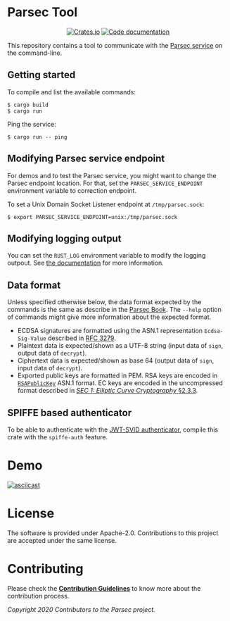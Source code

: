 # Parsec Tool

<p align="center">
  <a href="https://crates.io/crates/parsec-tool"><img alt="Crates.io" src="https://img.shields.io/crates/v/parsec-tool"></a>
  <a href="https://docs.rs/parsec-tool"><img src="https://docs.rs/parsec-tool/badge.svg" alt="Code documentation"/></a>
</p>

This repository contains a tool to communicate with the [Parsec
service](https://github.com/parallaxsecond/parsec) on the command-line.

## Getting started

To compile and list the available commands:

```
$ cargo build
$ cargo run
```

Ping the service:

```
$ cargo run -- ping
```

## Modifying Parsec service endpoint

For demos and to test the Parsec service, you might want to change the Parsec endpoint location. For
that, set the `PARSEC_SERVICE_ENDPOINT` environment variable to correction endpoint.

To set a Unix Domain Socket Listener endpoint at `/tmp/parsec.sock`:

```
$ export PARSEC_SERVICE_ENDPOINT=unix:/tmp/parsec.sock
```

## Modifying logging output

You can set the `RUST_LOG` environment variable to modify the logging outpout. See [the
documentation](https://docs.rs/env_logger/0.8.3/env_logger/index.html) for more information.

## Data format

Unless specified otherwise below, the data format expected by the commands is the same as describe
in the [Parsec
Book](https://parallaxsecond.github.io/parsec-book/parsec_client/operations/index.html). The
`--help` option of commands might give more information about the expected format.

- ECDSA signatures are formatted using the ASN.1 representation `Ecdsa-Sig-Value` described in [RFC
   3279](https://tools.ietf.org/html/rfc3279#section-2.2.3).
- Plaintext data is expected/shown as a UTF-8 string (input data of `sign`, output data of
   `decrypt`).
- Ciphertext data is expected/shown as base 64 (output data of `sign`, input data of `decrypt`).
- Exported public keys are formatted in PEM. RSA keys are encoded in [`RSAPublicKey`](https://tools.ietf.org/html/rfc3279.html#section-2.3.1)
   ASN.1 format. EC keys are encoded in the uncompressed format described in 
   [_SEC 1: Elliptic Curve Cryptography_ §2.3.3](https://www.secg.org/sec1-v2.pdf).

## SPIFFE based authenticator

To be able to authenticate with the [JWT-SVID
authenticator](https://parallaxsecond.github.io/parsec-book/parsec_service/authenticators.html#jwt-spiffe-verifiable-identity-document-authenticator),
compile this crate with the `spiffe-auth` feature.

# Demo

[![asciicast](https://asciinema.org/a/RNPjvbgKDlQ0FRFUUKjjNUom6.svg)](https://asciinema.org/a/RNPjvbgKDlQ0FRFUUKjjNUom6)

# License

The software is provided under Apache-2.0. Contributions to this project are accepted under the same
license.

# Contributing

Please check the [**Contribution
Guidelines**](https://parallaxsecond.github.io/parsec-book/contributing/index.html) to know more
about the contribution process.

*Copyright 2020 Contributors to the Parsec project.*
